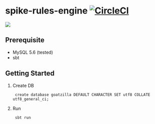 # spike-rules-engine [![CircleCI](https://circleci.com/gh/faizhasim/spike-rules-engine.svg?style=svg)](https://circleci.com/gh/faizhasim/spike-rules-engine)

![](https://goatsonline.weebly.com/uploads/3/0/8/1/30819681/4368283_orig.jpg)


## Prerequisite

- MySQL 5.6 (tested)
- sbt


## Getting Started

1. Create DB
        
        create database goatzilla DEFAULT CHARACTER SET utf8 COLLATE utf8_general_ci;
        
2. Run

        sbt run